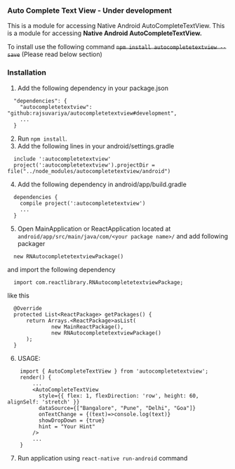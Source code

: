 ### Auto Complete Text View - Under development

This is a module for accessing Native Android AutoCompleteTextView.
This is a module for accessing **Native Android AutoCompleteTextView.**

To install use the following command
~~`npm install autocompletetextview --save`~~ (Please read below section)

### Installation
1. Add the following dependency in your package.json
```
  "dependencies": {
    "autocompletetextview": "github:rajsuvariya/autocompletetextview#development",
    ...
  }
```
2. Run `npm install`.
3. Add the following lines in your android/settings.gradle
```
  include ':autocompletetextview'
  project(':autocompletetextview').projectDir = file("../node_modules/autocompletetextview/android")
```
4. Add the following dependency in android/app/build.gradle
```
  dependencies {
    compile project(':autocompletetextview')
    ...
  }
```
5. Open MainApplication or ReactApplication located at `android/app/src/main/java/com/<your package name>/` and add following packager
```
  new RNAutocompletetextviewPackage()
```
  and import the following dependency

```
  import com.reactlibrary.RNAutocompletetextviewPackage;
```

  like this

```
  @Override
  protected List<ReactPackage> getPackages() {
      return Arrays.<ReactPackage>asList(
              new MainReactPackage(),
              new RNAutocompletetextviewPackage()
      );
  }
```
6. USAGE:
```
    import { AutoCompleteTextView } from 'autocompletetextview';
    render() {
	    ...
        <AutoCompleteTextView
          style={{ flex: 1, flexDirection: 'row', height: 60, alignSelf: 'stretch' }}
          dataSource={["Bangalore", "Pune", "Delhi", "Goa"]}
          onTextChange = {(text)=>console.log(text)}
          showDropDown = {true}
          hint = "Your Hint"
        />
        ...
    }
```
7. Run application using `react-native run-android` command
